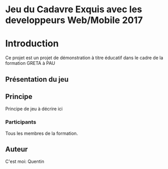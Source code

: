# Jeu du Cadavre Exquis avec les developpeurs Web/Mobile 2017
# Introduction
Ce projet est un projet de démonstration à titre éducatif dans le cadre de la formation GRETA à PAU

## Présentation du jeu
## Principe
Principe de jeu à décrire ici

### Participants
Tous les membres de la formation.

## Auteur
C'est moi: Quentin

